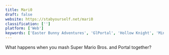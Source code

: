 ```yaml
---
title: Mari0
draft: false 
website: https://stabyourself.net/mari0
classification: ['']
platform: ['Web']
keywords: ['Easter Bunny Adventures', 'GlPortal', 'Hollow Knight', 'Minilens', 'Narbacular Drop', 'Nikki and the Robots', 'Portal', 'Portal Slingshot', 'Portile', 'Quantum Conundrum', 'Secret Maryo Chronicles', 'Sonic Adventure', 'Super Meat Boy', 'Toad Strikes Back', 'Toki Tori', 'Ukemi Ninja']
---
```

What happens when you mash Super Mario Bros. and Portal together?